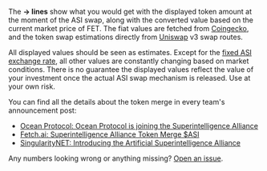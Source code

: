 The **→ lines** show what you would get with the displayed token amount at the moment of the ASI swap, along with the converted value based on the current market price of FET. The fiat values are fetched from [Coingecko](https://coingecko.com), and the token swap estimations directly from [Uniswap](https://uniswap.org) v3 swap routes.

All displayed values should be seen as estimates. Except for the [fixed ASI exchange rate](https://blog.oceanprotocol.com/ocean-protocol-is-joining-the-superintelligence-alliance-767c82693f24#3c8e), all other values are constantly changing based on market conditions. There is no guarantee the displayed values reflect the value of your investment once the actual ASI swap mechanism is released. Use at your own risk.

You can find all the details about the token merge in every team's announcement post:

- [Ocean Protocol: Ocean Protocol is joining the Superintelligence Alliance](https://blog.oceanprotocol.com/ocean-protocol-is-joining-the-superintelligence-alliance-767c82693f24)
- [Fetch.ai: Superintelligence Alliance Token Merge $ASI](https://fetch.ai/blog/superintelligence-alliance-token-merge-asi)
- [SingularityNET: Introducing the Artificial Superintelligence Alliance](https://blog.singularitynet.io/introducing-the-artificial-superintelligence-alliance-40a4dea01e62)

Any numbers looking wrong or anything missing? [Open an issue](https://github.com/kremalicious/asi-calculator/issues).
